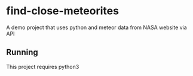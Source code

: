 # find-close-meteorites
A demo project that uses python and meteor data from NASA website via API

## Running

This project requires python3

